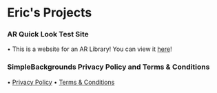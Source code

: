 # Eric's Projects

### AR Quick Look Test Site
• This is a website for an AR Library! You can view it [here](Website.html)!

### SimpleBackgrounds Privacy Policy and Terms & Conditions
• [Privacy Policy](SB-PP.html)
• [Terms & Conditions](SB-TC.html)
